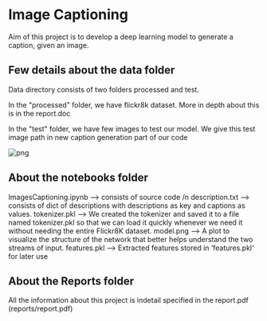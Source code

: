 Image Captioning
==============================

Aim of this project is to develop a deep learning model to generate a caption, given an image.

## Few details about the data folder

Data directory consists of two folders processed and test.

In the "processed" folder, we have flickr8k dataset. More in depth about this is in the report.doc

In the "test" folder, we have few  images to test our model. We give this test image path in new caption generation part of our code 

![png](reports/output.png)

## About the notebooks folder

ImagesCaptioning.ipynb --> consists of source code /n
description.txt --> consists of dict of descriptions with descriptions as key and captions as values. 
tokenizer.pkl --> We created the tokenizer and saved it to a file named tokenizer.pkl so that we can load it quickly whenever we need it without needing the entire Flickr8K dataset. 
model.png --> A plot to visualize the structure of the network that better helps understand the two streams of input.
features.pkl -->  Extracted features stored in ‘features.pkl‘ for later use 

## About the Reports folder

All the information about this project is indetail specified in the report.pdf (reports/report.pdf)




